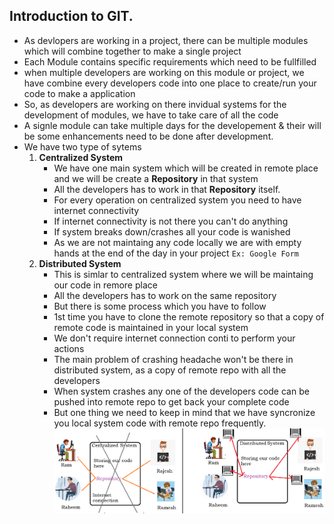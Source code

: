 ## Introduction to GIT.
- As devlopers are working in a project, there can be multiple modules which will combine together to make a single project
- Each Module contains specific requirements which need to be fullfilled
- when multiple developers are working on this module or project, we have combine every developers code into one place to create/run your code to make a application
- So, as developers are working on there invidual systems for the development of modules, we have to take care of all the code
- A signle module can take multiple days for the developement & their will be some enhancements need to be done after development.
- We have two type of sytems
    1. **Centralized System**
        - We have one main system which will be created in remote place and we will be create a **Repository** in that system
        - All the developers has to work in that **Repository** itself.
        - For every operation on centralized system you need to have internet connectivity
        - If internet connectivity is not there you can't do anything
        - If system breaks down/crashes all your code is wanished
        - As we are not maintaing any code locally we are with empty hands at the end of the day in your project
        `Ex: Google Form`
    2. **Distributed System**
        - This is simlar to centralized system where we will be maintaing our code in remore place
        - All the developers has to work on the same repository
        - But there is some process which you have to follow
        - 1st time you have to clone the remote repository so that a copy of remote code is maintained in your local system
        - We don't require internet connection conti to perform your actions
        - The main problem of crashing headache won't be there in distributed system, as a copy of remote repo with all the developers
        - When system crashes any one of the developers code can be pushed into remote repo to get back your complete code
        - But one thing we need to keep in mind that we have syncronize you local system code with remote repo frequently.
![Privew](./Git/Images/git1.png)
